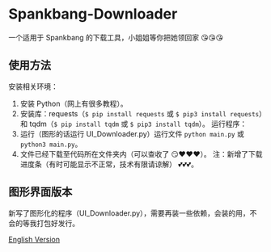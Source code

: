 # Spankbang-Downloader
一个适用于 Spankbang 的下载工具，小姐姐等你把她领回家 😘😘😘

## 使用方法
安装相关环境：
1. 安装 Python（网上有很多教程）。
2. 安装库：requests（`$ pip install requests` 或 `$ pip3 install requests`）和 tqdm（`$ pip install tqdm` 或 `$ pip3 install tqdm`）。
运行程序：
3. 运行（图形的话运行 UI_Downloader.py）运行文件 `python main.py` 或 `python3 main.py`。
4. 文件已经下载至代码所在文件夹内（可以查收了 😏❤️❤️❤️）。
注：新增了下载进度条（有时可能显示不正常，技术有限请谅解） 💕💕💕。

## 图形界面版本
新写了图形化的程序（UI_Downloader.py），需要再装一些依赖，会装的用，不会的等我打包好发行。

[English Version](../README.md)
